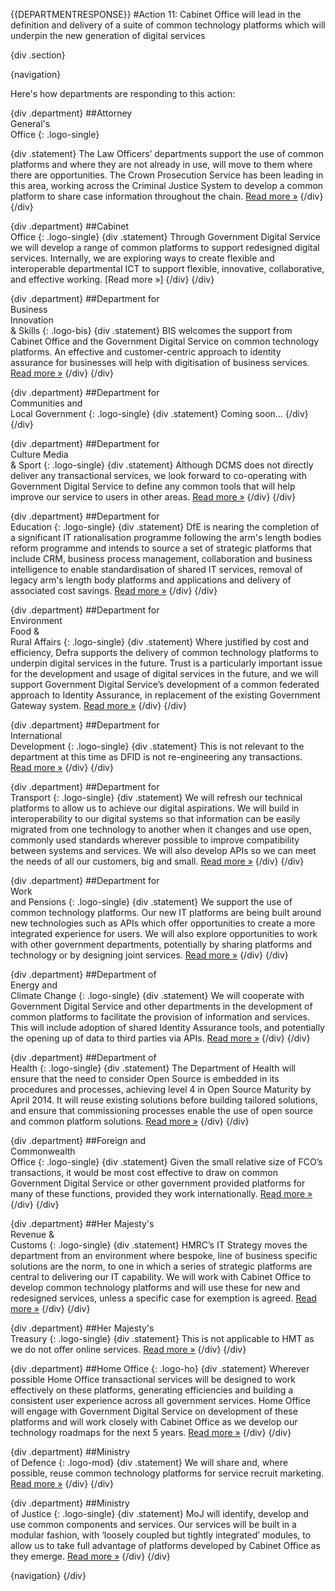 {{DEPARTMENTRESPONSE}}
#Action 11: Cabinet Office will lead in the definition and delivery of a suite of common technology platforms which will underpin the new generation of digital services

{div .section}

{navigation}

Here's how departments are responding to this action:



{div .department}
##Attorney <br> General's <br> Office
{: .logo-single}

{div .statement}
The Law Officers’ departments support the use of common platforms and where they are not already in use, will move to them where there are opportunities. The Crown Prosecution Service has been leading in this area, working across the Criminal Justice System to develop a common platform to share case information throughout the chain. [Read more »](https://www.gov.uk/government/publications/law-officers-departments-digital-strategy)
{/div}
{/div}

{div .department}
##Cabinet<br>Office
{: .logo-single}
{div .statement}
Through Government Digital Service we will develop a range of common platforms to support redesigned digital services. Internally, we are exploring ways to create flexible and interoperable departmental ICT to support flexible, innovative, collaborative, and effective working. [Read more »]
{/div}
{/div}

{div .department}
##Department for<br>Business<br>Innovation<br>& Skills
{: .logo-bis}
{div .statement}
BIS welcomes the support from Cabinet Office and the Government Digital Service on common technology platforms. An effective and customer-centric approach to identity assurance for businesses will help with digitisation of business services. [Read more »](http://discuss.bis.gov.uk/digitalstrategy)
{/div}
{/div}

{div .department}
##Department for<br>Communities and<br>Local Government
{: .logo-single}
{div .statement}
Coming soon...
{/div}
{/div}

{div .department}
##Department for<br>Culture Media<br>& Sport
{: .logo-single}
{div .statement}
Although DCMS does not directly deliver any transactional services, we look forward to co-operating with Government Digital Service to define any common tools that will help improve our service to users in other areas. [Read more »](http://www.dcms.gov.uk/publications/9586.aspx)
{/div}
{/div}


{div .department}
##Department for<br>Education
{: .logo-single}
{div .statement}
DfE is nearing the completion of a significant IT rationalisation programme following the arm's length bodies reform programme and intends to source a set of strategic platforms that include CRM, business process management, collaboration and business intelligence to enable standardisation of shared IT services, removal of legacy arm's length body platforms and applications and delivery of associated cost savings. [Read more »](http://www.education.gov.uk/digitalstrategy)
{/div}
{/div}

{div .department}
##Department for<br>Environment<br>Food &<br>Rural Affairs
{: .logo-single}
{div .statement}
Where justified by cost and efficiency, Defra supports the delivery of common technology platforms to underpin digital services in the future. Trust is a particularly important issue for the development and usage of digital services in the future, and we will support Government Digital Service’s development of a common federated approach to Identity Assurance, in replacement of the existing Government Gateway system. [Read more »](http://www.defra.gov.uk/publications/2012/12/20/pb13863-digital-strategy-2012/)
{/div}
{/div}

{div .department}
##Department for<br>International<br>Development
{: .logo-single}
{div .statement}
This is not relevant to the department at this time as DFID is not re-engineering any transactions. [Read more »](http://www.dfid.gov.uk/about-us/How-we-measure-progress/dfid-digital-strategy/)
{/div}
{/div}

{div .department}
##Department for<br>Transport
{: .logo-single}
{div .statement}
We will refresh our technical platforms to allow us to achieve our digital aspirations. We will build in interoperability to our digital systems so that information can be easily migrated from one technology to another when it changes and use open, commonly used standards wherever possible to improve compatibility between systems and services. We will also develop APIs so we can meet the needs of all our customers, big and small. [Read more »](https://www.gov.uk/government/publications/department-for-transport-digital-strategy)
{/div}
{/div}

{div .department}
##Department for<br>Work<br>and Pensions
{: .logo-single}
{div .statement}
We support the use of common technology platforms. Our new IT platforms are being built around new technologies such as APIs which offer opportunities to create a more integrated experience for users. We will also explore opportunities to work with other government departments, potentially by sharing platforms and technology or by designing joint services. [Read more »](http://www.dwp.gov.uk/publications/corporate-publications/digital-strategy.shtml)
{/div}
{/div}

{div .department}
##Department of<br>Energy and<br>Climate Change
{: .logo-single}
{div .statement}
We will cooperate with Government Digital Service and other departments in the development of common platforms to facilitate the provision of information and services. This will include adoption of shared Identity Assurance tools, and potentially the opening up of data to third parties via APIs. [Read more »](http://www.decc.gov.uk/en/content/cms/about/our_goals/our_goals.aspx#dds)
{/div}
{/div}


{div .department}
##Department of<br>Health
{: .logo-single}
{div .statement}
The Department of Health will ensure that the need to consider Open Source is embedded in its procedures and processes, achieving level 4 in Open Source Maturity by April 2014. It will reuse existing solutions before building tailored solutions, and ensure that commissioning processes enable the use of open source and common platform solutions. [Read more »](http://digitalhealth.dh.gov.uk/digital-strategy)
{/div}
{/div}

{div .department}
##Foreign and<br>Commonwealth<br>Office
{: .logo-single}
{div .statement}
Given the small relative size of FCO’s transactions, it would be most cost effective to draw on common Government Digital Service or other government provided platforms for many of these functions, provided they work internationally. [Read more »](https://www.gov.uk/government/publications/the-fco-digital-strategy)
{/div}
{/div}

{div .department}
##Her Majesty's<br>Revenue &<br>Customs
{: .logo-single}
{div .statement}
HMRC’s IT Strategy moves the department from an environment where bespoke, line of business specific solutions are the norm, to one in which a series of strategic platforms are central to delivering our IT capability. We will work with Cabinet Office to develop common technology platforms and will use these for new and redesigned services, unless a specific case for exemption is agreed. [Read more »](http://www.hmrc.gov.uk/about/2012-digital-strategy.pdf)
{/div}
{/div}

{div .department}
##Her Majesty's<br>Treasury
{: .logo-single}
{div .statement}
This is not applicable to HMT as we do not offer online services. [Read more »](http://www.hm-treasury.gov.uk/digital_strategy)
{/div}
{/div}

{div .department}
##Home Office
{: .logo-ho}
{div .statement}
Wherever possible Home Office transactional services will be designed to work effectively on these platforms, generating efficiencies and building a consistent user experience across all government services. Home Office will engage with Government Digital Service on development of these platforms and will work closely with Cabinet Office as we develop our technology roadmaps for the next 5 years. [Read more »](http://www.homeoffice.gov.uk/publications/about-us/corporate-publications/ho-digital-strategy/)
{/div}
{/div}

{div .department}
##Ministry<br>of Defence
{: .logo-mod}
{div .statement}
We will share and, where possible, reuse common technology platforms for service recruit marketing. [Read more »](https://www.gov.uk/government/publications/digital-in-defence)
{/div}
{/div}

{div .department}
##Ministry<br>of Justice
{: .logo-single}
{div .statement}
MoJ will identify, develop and use common components and services. Our services will be built in a modular fashion, with ‘loosely coupled but tightly integrated’ modules, to allow us to take full advantage of platforms developed by Cabinet Office as they emerge. [Read more »](http://open.justice.gov.uk/digital-strategy/#theme-03-breaking-barriers-to-digital-transformation)
{/div}
{/div}

{navigation}
{/div}





